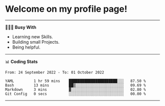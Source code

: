 # Welcome on my profile page!
<!-- print(("dralla"[::-1]+"s").capitalize()) -->

---
👨🏻‍💻 **Busy With**
* Learning new Skills.
* Building small Projects.
* Being helpful.

---
📊 **Coding Stats**
<!--START_SECTION:waka-->

```text
From: 24 September 2022 - To: 01 October 2022

YAML         1 hr 59 mins    ██████████████████████░░░   87.50 %
Bash         13 mins         ██▒░░░░░░░░░░░░░░░░░░░░░░   09.69 %
Markdown     3 mins          ▓░░░░░░░░░░░░░░░░░░░░░░░░   02.80 %
Git Config   0 secs          ░░░░░░░░░░░░░░░░░░░░░░░░░   00.00 %
```

<!--END_SECTION:waka-->
---
